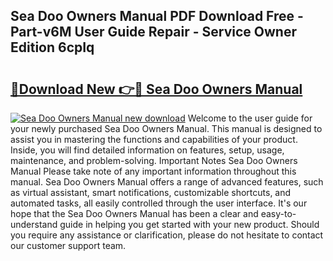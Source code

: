 ## Sea Doo Owners Manual PDF Download Free - Part-v6M User Guide Repair - Service Owner Edition 6cpIq

# <h2><a href="http://bc11712.oget.top/?id=Sea+Doo+Owners+Manual">🔗Download New 👉🔴 Sea Doo Owners Manual</a></h2>

[![Sea Doo Owners Manual new download](https://i.imgur.com/5g1atiW.png)](http://bc11712.oget.top/?id=Sea+Doo+Owners+Manual)
Welcome to the user guide for your newly purchased Sea Doo Owners Manual. This manual is designed to assist you in mastering the functions and capabilities of your product. Inside, you will find detailed information on features, setup, usage, maintenance, and problem-solving. Important Notes Sea Doo Owners Manual Please take note of any important information throughout this manual. Sea Doo Owners Manual offers a range of advanced features, such as virtual assistant, smart notifications, customizable shortcuts, and automated tasks, all easily controlled through the user interface. It's our hope that the Sea Doo Owners Manual has been a clear and easy-to-understand guide in helping you get started with your new product. Should you require any assistance or clarification, please do not hesitate to contact our customer support team.
